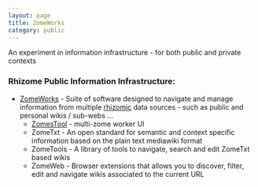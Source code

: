 ```yaml
---
layout: page
title: ZomeWorks
category: public
---
```


An experiment in information infrastructure - for both public and private contexts

### Rhizome Public Information Infrastructure:
* [ZomeWorks](/projects/zomeworks) - Suite of software designed to navigate and manage information from multiple [rhizomic](rhizomes) data sources - such as public and personal wikis / sub-webs ...
    * [ZomesTool](/projects/zomestool) - multi-zome worker UI 
    * ZomeTxt - An open standard for semantic and context specific information based on the plain text mediawiki format
    * ZomeTools - A library of tools to navigate, search and edit ZomeTxt based wikis
    * ZomeWeb - Browser extensions that allows you to discover, filter, edit and navigate wikis associated to the current URL
